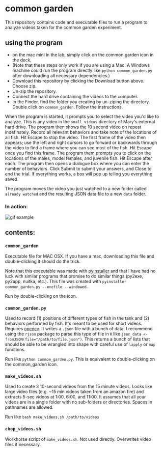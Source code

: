 # common garden

This repository contains code and executable files to run a program to analyze videos taken for the common garden experiment.

## using the program
- on the mac mini in the lab, simply click on the common garden icon in the dock.
- (Note that these steps only work if you are using a Mac. A Windows machine could run the program directly like `python common_garden.py` after downloading all necessary dependencies.)
- Download this repository by clicking the Download button above. Choose zip.
- Un-zip the repository.
- Connect the hard drive containing the videos to the computer.
- In the Finder, find the folder you creating by un-ziping the directory. Double click on `common_garden`. Follow the instructions.

When the program is started, it prompts you to select the video you'd like to analyze. This is any video in the `small_videos` directory of Mary's external hard drive. The program then shows the 10 second video on repeat indefinately. Record all relevant behaviors and take note of the locations of all fish. Hit Escape to stop the video. The first frame of the video then appears; use the left and right cursors to go forward or backwards through the video to find a frame where you can see most of the fish. Hit Escape once you find this frame. The program them prompts you to click on the locations of the males, model females, and juvenile fish. Hit Escape after each. The program then opens a dialogue box where you can enter the number of behaviors. Click Submit to submit your answers, and Close to end the trial. If everything works, a box will pop up telling you everything saved.

The program moves the video you just watched to a new folder called `already watched` and the resulting JSON data file to a new `data` folder.

### In action:

![gif example](https://github.com/lukereding/common_garden/raw/master/example_of_usage.gif)


## contents:

### `common_garden`

Executable file for MAC OSX. If you have a mac, downloading this file and double-clicking it should do the trick.

Note that this executable was made with [pyinstaller](https://github.com/pyinstaller/pyinstaller) and that I have had no luck with similar programs that promise to do similar things (py2exe, py2app, nuitka, etc.). This file was created with `pyinstaller common_garden.py --onefile --windowed`.

Run by double-clicking on the icon.

### `common_garden.py`
Used to record (1) positions of different types of fish in the tank and (2) behaviors performed by fish. It's meant to be used for short videos. Requires [opencv](http://opencv.org/). It writes a `.json` file with a bunch of data. I recommend using the `rjson` package to parse this type of file in `R` like `json_data <- fromJSON(file="/path/to/file.json")`. This returns a bunch of lists that should be able to be wrangled into shape with careful use of `lapply` or `map` functions.

Run like `python common_garden.py`. This is equivalent to double-clicking on the common_garden icon.

### `make_videos.sh`
Used to create 3 10-second videos from the 15 minute videos. Looks like large video files (e.g. ~15 min videos taken from an amazon fire) and extracts 5-sec videos at 1:00, 6:00, and 11:00. It assumes that all your videos are in a single folder with no sub-folders or directories. Spaces in pathnames are allowed.

Run like `bash make_videos.sh /path/to/videos`

### `chop_videos.sh`
Workhorse script of `make_videos.sh`. Not used directly. Overwrites video files if necessary.
